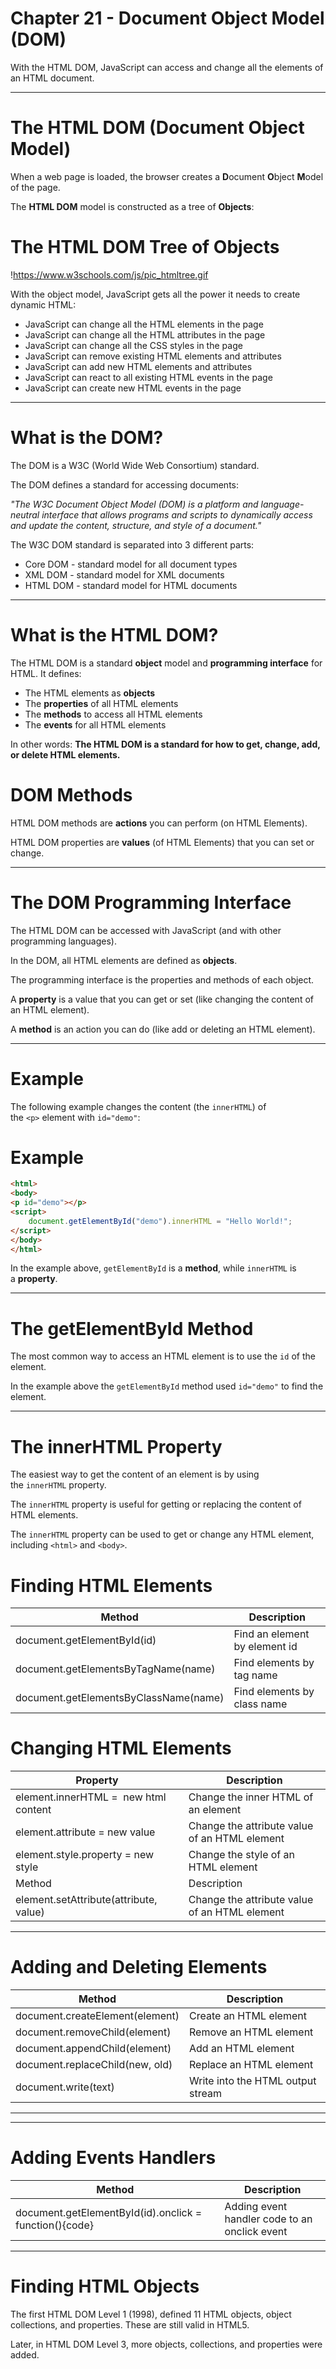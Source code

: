 # Chapter 21 - Document Object Model (DOM)

With the HTML DOM, JavaScript can access and change all the elements of an HTML document.

---

# The HTML DOM (Document Object Model)

When a web page is loaded, the browser creates a **D**ocument **O**bject **M**odel of the page.

The **HTML DOM** model is constructed as a tree of **Objects**:

# The HTML DOM Tree of Objects

!https://www.w3schools.com/js/pic_htmltree.gif

With the object model, JavaScript gets all the power it needs to create dynamic HTML:

- JavaScript can change all the HTML elements in the page
- JavaScript can change all the HTML attributes in the page
- JavaScript can change all the CSS styles in the page
- JavaScript can remove existing HTML elements and attributes
- JavaScript can add new HTML elements and attributes
- JavaScript can react to all existing HTML events in the page
- JavaScript can create new HTML events in the page

---

# What is the DOM?

The DOM is a W3C (World Wide Web Consortium) standard.

The DOM defines a standard for accessing documents:

*"The W3C Document Object Model (DOM) is a platform and language-neutral interface that allows programs and scripts to dynamically access and update the content, structure, and style of a document."*

The W3C DOM standard is separated into 3 different parts:

- Core DOM - standard model for all document types
- XML DOM - standard model for XML documents
- HTML DOM - standard model for HTML documents

---

# What is the HTML DOM?

The HTML DOM is a standard **object** model and **programming interface** for HTML. It defines:

- The HTML elements as **objects**
- The **properties** of all HTML elements
- The **methods** to access all HTML elements
- The **events** for all HTML elements

In other words: **The HTML DOM is a standard for how to get, change, add, or delete HTML elements.**

# DOM Methods

HTML DOM methods are **actions** you can perform (on HTML Elements).

HTML DOM properties are **values** (of HTML Elements) that you can set or change.

---

# The DOM Programming Interface

The HTML DOM can be accessed with JavaScript (and with other programming languages).

In the DOM, all HTML elements are defined as **objects**.

The programming interface is the properties and methods of each object.

A **property** is a value that you can get or set (like changing the content of an HTML element).

A **method** is an action you can do (like add or deleting an HTML element).

---

# Example

The following example changes the content (the `innerHTML`) of the `<p>` element with `id="demo"`:

# Example

```html
<html>
<body>
<p id="demo"></p>
<script>
	document.getElementById("demo").innerHTML = "Hello World!";
</script>
</body>
</html>
```

In the example above, `getElementById` is a **method**, while `innerHTML` is a **property**.

---

# The getElementById Method

The most common way to access an HTML element is to use the `id` of the element.

In the example above the `getElementById` method used `id="demo"` to find the element.

---

# The innerHTML Property

The easiest way to get the content of an element is by using the `innerHTML` property.

The `innerHTML` property is useful for getting or replacing the content of HTML elements.

The `innerHTML` property can be used to get or change any HTML element, including `<html>` and `<body>`.

# Finding HTML Elements

| Method | Description |
| --- | --- |
| document.getElementById(id) | Find an element by element id |
| document.getElementsByTagName(name) | Find elements by tag name |
| document.getElementsByClassName(name) | Find elements by class name |

# Changing HTML Elements

| Property | Description |
| --- | --- |
| element.innerHTML =  new html content | Change the inner HTML of an element |
| element.attribute = new value | Change the attribute value of an HTML element |
| element.style.property = new style | Change the style of an HTML element |
| Method | Description |
| element.setAttribute(attribute, value) | Change the attribute value of an HTML element |

---

# Adding and Deleting Elements

| Method | Description |
| --- | --- |
| document.createElement(element) | Create an HTML element |
| document.removeChild(element) | Remove an HTML element |
| document.appendChild(element) | Add an HTML element |
| document.replaceChild(new, old) | Replace an HTML element |
| document.write(text) | Write into the HTML output stream |

---

---

# Adding Events Handlers

| Method | Description |
| --- | --- |
| document.getElementById(id).onclick = function(){code} | Adding event handler code to an onclick event |

---

# Finding HTML Objects

The first HTML DOM Level 1 (1998), defined 11 HTML objects, object collections, and properties. These are still valid in HTML5.

Later, in HTML DOM Level 3, more objects, collections, and properties were added.